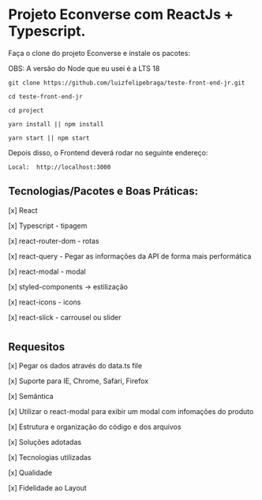 # Projeto Econverse com ReactJs + Typescript.

Faça o clone do projeto Econverse e instale os pacotes:

OBS: A versão do Node que eu usei é a LTS 18

```
git clone https://github.com/luizfelipebraga/teste-front-end-jr.git

cd teste-front-end-jr

cd project

yarn install || npm install

yarn start || npm start
```
Depois disso, o Frontend deverá rodar no seguinte endereço:
```
Local:  http://localhost:3000
```


 ## Tecnologias/Pacotes e Boas Práticas:

[x] React

[x] Typescript - tipagem

[x] react-router-dom - rotas

[x] react-query - Pegar as informações da API de forma mais performática

[x] react-modal - modal

[x] styled-components -> estilização

[x] react-icons - icons

[x] react-slick - carrousel ou slider
#

## Requesitos

[x] Pegar os dados através do data.ts file

[x] Suporte para IE, Chrome, Safari, Firefox

[x] Semântica

[x] Utilizar o react-modal para exibir um modal com infomações do produto

[x] Estrutura e organização do código e dos arquivos

[x] Soluções adotadas

[x] Tecnologias utilizadas

[x] Qualidade

[x] Fidelidade ao Layout
